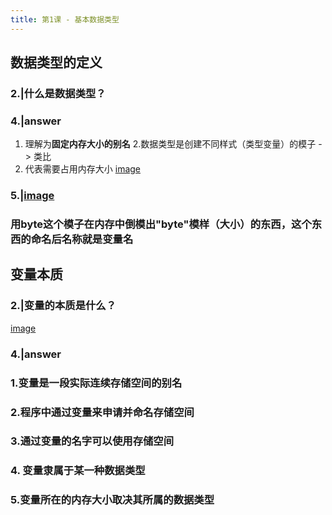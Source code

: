 ```yaml
---
title: 第1课 - 基本数据类型
---
```


## 数据类型的定义
### 2.|什么是数据类型？
### 4.|answer
1. 理解为**固定内存大小的别名**
2.数据类型是创建不同样式（类型变量）的模子 -> 类比
3. 代表需要占用内存大小
[image](http://tuchuang.lifeupnote.com/blog/20201002/7Ceb32o9sJEu.png?imageslim)
### 5.|[image](http://tuchuang.lifeupnote.com/blog/20201002/JKuvPM6jWQ51.png?imageslim)
### 用byte这个模子在内存中倒模出"byte"模样（大小）的东西，这个东西的命名后名称就是变量名
## 变量本质
### 2.|变量的本质是什么？
[image](http://tuchuang.lifeupnote.com/blog/20201002/QK5CpWuDLVtg.png?imageslim)
### 4.|answer
### 1.变量是一段实际连续存储空间的别名
### 2.程序中通过变量来申请并命名存储空间
### 3.通过变量的名字可以使用存储空间
### 4. 变量隶属于某一种数据类型
### 5.变量所在的内存大小取决其所属的数据类型
##
